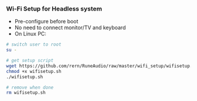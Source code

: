 ### Wi-Fi Setup for Headless system
- Pre-configure before boot
- No need to connect monitor/TV and keyboard
- On Linux PC:
```sh
# switch user to root
su -

# get setup script
wget https://github.com/rern/RuneAudio/raw/master/wifi_setup/wifisetup.sh
chmod +x wifisetup.sh
./wifisetup.sh

# remove when done
rm wifisetup.sh
```
